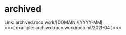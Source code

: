 # archived
Link: archived.roco.work/[DOMAIN]/[YYYY-MM]<br>>>>( example: archived.roco.work/roco.ml/2021-04 )<<<
